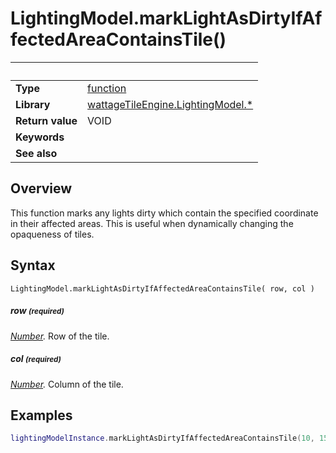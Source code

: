 # LightingModel.markLightAsDirtyIfAffectedAreaContainsTile()

|                      | &nbsp;
| -------------------- | ---------------------------------------------------------------
| __Type__             | [function](http://docs.coronalabs.com/api/type/Function.html)
| __Library__          | [wattageTileEngine.LightingModel.*](type_lightingModel.markdown)
| __Return value__     | VOID
| __Keywords__         |
| __See also__         |


## Overview

This function marks any lights dirty which contain the specified
coordinate in their affected areas.  This is useful when dynamically
changing the opaqueness of tiles.


## Syntax

	LightingModel.markLightAsDirtyIfAffectedAreaContainsTile( row, col )

##### row <small>(required)</small>
_[Number](https://docs.coronalabs.com/api/type/Number.html)._
Row of the tile.

##### col <small>(required)</small>
_[Number](https://docs.coronalabs.com/api/type/Number.html)._
Column of the tile.


## Examples

``````lua
lightingModelInstance.markLightAsDirtyIfAffectedAreaContainsTile(10, 15)
``````
